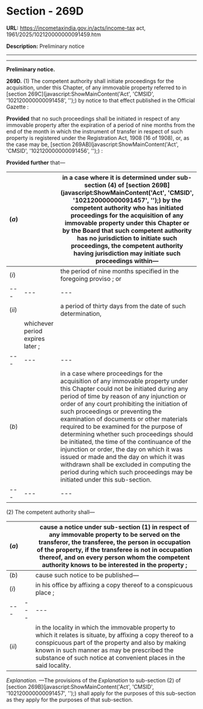 # Section - 269D

**URL:** https://incometaxindia.gov.in/acts/income-tax act, 1961/2025/102120000000091459.htm

**Description:** Preliminary notice

---

****  
  
**Preliminary notice.**

**269D.** (1) The competent authority shall initiate proceedings for the acquisition, under this Chapter, of any immovable property referred to in [section 269C](javascript:ShowMainContent\('Act', 'CMSID', '102120000000091458', ''\);) by notice to that effect published in the Official Gazette :

**Provided** that no such proceedings shall be initiated in respect of any immovable property after the expiration of a period of nine months from the end of the month in which the instrument of transfer in respect of such property is registered under the Registration Act, 1908 (16 of 1908), or, as the case may be, [section 269AB](javascript:ShowMainContent\('Act', 'CMSID', '102120000000091456', ''\);) :

**Provided further** that—

(_a_)|  |  in a case where it is determined under sub-section (4) of [section 269B](javascript:ShowMainContent\('Act', 'CMSID', '102120000000091457', ''\);) by the competent authority who has initiated proceedings for the acquisition of any immovable property under this Chapter or by the Board that such competent authority has no jurisdiction to initiate such proceedings, the competent authority having jurisdiction may initiate such proceedings within—  
---|---|---  
(_i_)|  |  the period of nine months specified in the foregoing proviso ; or  
---|---|---  
(_ii_)|  |  a period of thirty days from the date of such determination,  
|  |  whichever period expires later ;  
---|---|---  
(_b_)|  |  in a case where proceedings for the acquisition of any immovable property under this Chapter could not be initiated during any period of time by reason of any injunction or order of any court prohibiting the initiation of such proceedings or preventing the examination of documents or other materials required to be examined for the purpose of determining whether such proceedings should be initiated, the time of the continuance of the injunction or order, the day on which it was issued or made and the day on which it was withdrawn shall be excluded in computing the period during which such proceedings may be initiated under this sub-section.  
---|---|---  
  
(2) The competent authority shall—

(_a_)|  |  cause a notice under sub-section (1) in respect of any immovable property to be served on the transferor, the transferee, the person in occupation of the property, if the transferee is not in occupation thereof, and on every person whom the competent authority knows to be interested in the property ;  
---|---|---  
(_b_)|  |  cause such notice to be published—  
(_i_)|  |  in his office by affixing a copy thereof to a conspicuous place ;  
---|---|---  
(_ii_)|  |  in the locality in which the immovable property to which it relates is situate, by affixing a copy thereof to a conspicuous part of the property and also by making known in such manner as may be prescribed the substance of such notice at convenient places in the said locality.  
  
_Explanation._ —The provisions of the _Explanation_ to sub-section (2) of [section 269B](javascript:ShowMainContent\('Act', 'CMSID', '102120000000091457', ''\);) shall apply for the purposes of this sub-section as they apply for the purposes of that sub-section.